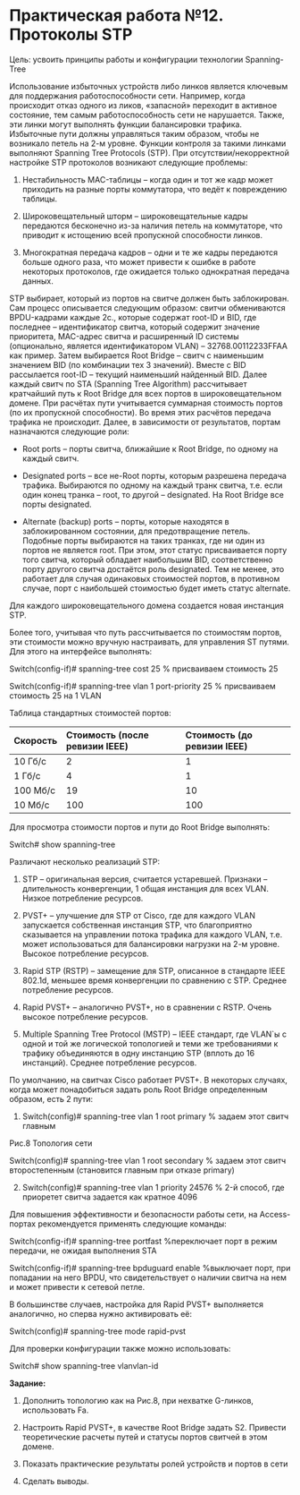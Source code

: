 # Практическая работа №12. Протоколы STP

Цель: усвоить принципы работы и конфигурации технологии Spanning-Tree

Использование избыточных устройств либо линков является ключевым для поддержания работоспособности сети. Например, когда происходит отказ одного из ликов, «запасной» переходит в активное состояние, тем самым работоспособность сети не нарушается. Также, эти линки могут выполнять функции балансировки трафика. Избыточные пути должны управляться таким образом, чтобы не возникало петель на 2-м уровне. Функции контроля за такими линками выполняют Spanning Tree Protocols \(STP\). При отсутствии/некорректной настройке STP протоколов возникают следующие проблемы:

1. Нестабильность MAC-таблицы – когда один и тот же кадр может приходить на разные порты коммутатора, что ведёт к повреждению таблицы.

2. Широковещательный шторм – широковещательные кадры передаются бесконечно из-за наличия петель на коммутаторе, что приводит к истощению всей пропускной способности линков.

3. Многократная передача кадров – одни и те же кадры передаются больше одного раза, что может привести к ошибке в работе некоторых протоколов, где ожидается только однократная передача данных.

STP выбирает, который из портов на свитче должен быть заблокирован. Сам процесс описывается следующим образом: свитчи обмениваются BPDU-кадрами каждые 2с., которые содержат root-ID и BID, где последнее – идентификатор свитча, который содержит значение приоритета, MAC-адрес свитча и расширенный ID системы \(опционально, является идентификатором VLAN\) – 32768.00112233FFAA как пример. Затем выбирается Root Bridge – свитч с наименьшим значением BID \(по комбинации тех 3 значений\). Вместе с BID рассылается root-ID – текущий наименьший найденный BID. Далее каждый свитч по STA \(Spanning Tree Algorithm\) рассчитывает кратчайший путь к Root Bridge для всех портов в широковещательном домене. При расчётах пути учитывается суммарная стоимость портов \(по их пропускной способности\). Во время этих расчётов передача трафика не происходит. Далее, в зависимости от результатов, портам назначаются следующие роли:

* Root ports – порты свитча, ближайшие к Root Bridge, по одному на каждый свитч.

* Designated ports – все не-Root порты, которым разрешена передача трафика. Выбираются по одному на каждый транк свитча, т.е. если один конец транка – root, то другой – designated. На Root Bridge все порты designated.

* Alternate \(backup\) ports – порты, которые находятся в заблокированном состоянии, для предотвращение петель. Подобные порты выбираются на таких транках, где ни один из портов не является root. При этом, этот статус присваивается порту того свитча, который обладает наибольшим BID, соответственно порту другого свитча достаётся роль designated. Тем не менее, это работает для случая одинаковых стоимостей портов, в противном случае, порт с наибольшей стоимостью будет иметь статус alternate.

Для каждого широковещательного домена создается новая инстанция STP.

Более того, учитывая что путь рассчитывается по стоимостям портов, эти стоимости можно вручную настраивать, для управления ST путями. Для этого на интерфейсе выполнять:

Switch\(config-if\)\# spanning-tree cost 25 % присваиваем стоимость 25

Switch\(config-if\)\# spanning-tree vlan 1 port-priority 25 % присваиваем стоимость 25 на 1 VLAN

  
  


  
  


Таблица стандартных стоимостей портов:

| Скорость | Стоимость \(после ревизии IEEE\) | Стоимость \(до ревизии IEEE\) |
| :--- | :--- | :--- |
| 10 Гб/с | 2 | 1 |
| 1 Гб/с | 4 | 1 |
| 100 Мб/с | 19 | 10 |
| 10 Мб/с | 100 | 100 |

  
  


Для просмотра стоимости портов и пути до Root Bridge выполнять:

Switch\# show spanning-tree

Различают несколько реализаций STP:

1. STP – оригинальная версия, считается устаревшей. Признаки – длительность конвергенции, 1 общая инстанция для всех VLAN. Низкое потребление ресурсов.

2. PVST+ – улучшение для STP от Cisco, где для каждого VLAN запускается собственная инстанция STP, что благоприятно сказывается на управлении потока трафика для каждого VLAN, т.е. может использоваться для балансировки нагрузки на 2-м уровне. Высокое потребление ресурсов.

3. Rapid STP \(RSTP\) – замещение для STP, описанное в стандарте IEEE 802.1d, меньшее время конвергенции по сравнению с STP. Среднее потребление ресурсов.

4. Rapid PVST+ – аналогично PVST+, но в сравнении с RSTP. Очень высокое потребление ресурсов.

5. Multiple Spanning Tree Protocol \(MSTP\) – IEEE стандарт, где VLAN\`ы с одной и той же логической топологией и теми же требованиями к трафику объединяются в одну инстанцию STP \(вплоть до 16 инстанций\). Среднее потребление ресурсов.

По умолчанию, на свитчах Cisco работает PVST+. В некоторых случаях, когда может понадобиться задать роль Root Bridge определенным образом, есть 2 пути:

1. Switch\(config\)\# spanning-tree vlan 1 root primary % задаем этот свитч главным

Рис.8 Топология сети

Switch\(config\)\# spanning-tree vlan 1 root secondary % задаем этот свитч второстепенным \(становится главным при отказе primary\)

2. Switch\(config\)\# spanning-tree vlan 1 priority 24576 % 2-й способ, где приоретет свитча задается как кратное 4096

Для повышения эффективности и безопасности работы сети, на Access-портах рекомендуется применять следующие команды:

Switch\(config-if\)\# spanning-tree portfast %переключает порт в режим передачи, не ожидая выполнения STA

Switch\(config-if\)\# spanning-tree bpduguard enable %выключает порт, при попадании на него BPDU, что свидетельствует о наличии свитча на нем и может привести к сетевой петле.

В большинстве случаев, настройка для Rapid PVST+ выполняется аналогично, но сперва нужно активировать её:

Switch\(config\)\# spanning-tree mode rapid-pvst

Для проверки конфигурации также можно использовать:

Switch\# show spanning-tree vlanvlan-id

**Задание:**

1. Дополнить топологию как на Рис.8, при нехватке G-линков, использовать Fa.

2. Настроить Rapid PVST+, в качестве Root Bridge задать S2. Привести теоретические расчеты путей и статусы портов свитчей в этом домене.

3. Показать практические результаты ролей устройств и портов в сети

4. Сделать выводы.

 

